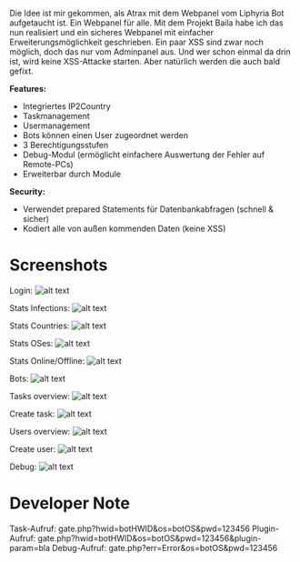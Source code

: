 Die Idee ist mir gekommen, als Atrax mit dem Webpanel vom Liphyria Bot aufgetaucht ist. Ein Webpanel für alle.
Mit dem Projekt Baila habe ich das nun realisiert und ein sicheres Webpanel mit einfacher Erweiterungsmöglichkeit geschrieben. Ein paar XSS sind zwar noch möglich, doch das nur vom Adminpanel aus. Und wer schon einmal da drin ist, wird keine XSS-Attacke starten. Aber natürlich werden die auch bald gefixt.

**Features:**
- Integriertes IP2Country
- Taskmanagement
- Usermanagement
- Bots können einen User zugeordnet werden
- 3 Berechtigungsstufen
- Debug-Modul (ermöglicht einfachere Auswertung der Fehler auf Remote-PCs)
- Erweiterbar durch Module

**Security:**
- Verwendet prepared Statements für Datenbankabfragen (schnell & sicher)
- Kodiert alle von außen kommenden Daten (keine XSS)


# Screenshots
Login:
![alt text](https://raw2.github.com/IRET0x00/Baila/master/screens/login.PNG "Login")


Stats Infections:
![alt text](https://raw2.github.com/IRET0x00/Baila/master/screens/stats1.PNG "Stats Infections")


Stats Countries:
![alt text](https://raw2.github.com/IRET0x00/Baila/master/screens/stats2.PNG "Stats Countries")


Stats OSes:
![alt text](https://raw2.github.com/IRET0x00/Baila/master/screens/stats3.PNG "Stats OSes")


Stats Online/Offline:
![alt text](https://raw2.github.com/IRET0x00/Baila/master/screens/stats4.PNG "Stats Online/Offline")


Bots:
![alt text](https://raw2.github.com/IRET0x00/Baila/master/screens/bots.PNG "Bots")


Tasks overview:
![alt text](https://raw2.github.com/IRET0x00/Baila/master/screens/tasks1.PNG "Tasks overview")


Create task:
![alt text](https://raw2.github.com/IRET0x00/Baila/master/screens/tasks2.PNG "Create task")


Users overview:
![alt text](https://raw2.github.com/IRET0x00/Baila/master/screens/users1.PNG "Users overview")


Create user:
![alt text](https://raw2.github.com/IRET0x00/Baila/master/screens/users2.PNG "Create user")


Debug:
![alt text](https://raw2.github.com/IRET0x00/Baila/master/screens/debug.PNG "Debug")



# Developer Note

Task-Aufruf: gate.php?hwid=botHWID&os=botOS&pwd=123456
Plugin-Aufruf: gate.php?hwid=botHWID&os=botOS&pwd=123456&plugin-param=bla
Debug-Aufruf: gate.php?err=Error&os=botOS&pwd=123456